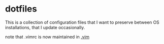 dotfiles
=======

This is a collection of configuration files that I want to preserve between OS
installations, that I update occasionally.

note that .vimrc is now maintained in [.vim](https://github.com/kzsh/.vim.git)
